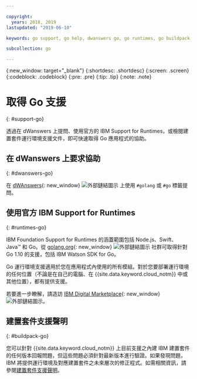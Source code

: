 ```yaml
---

copyright:
  years: 2018, 2019
lastupdated: "2019-06-10"

keywords: go support, go help, dwanswers go, go runtimes, go buildpack, ibm support go, foundation support go, runtime support

subcollection: go

---
```


{:new_window: target="_blank"}
{:shortdesc: .shortdesc}
{:screen: .screen}
{:codeblock: .codeblock}
{:pre: .pre}
{:tip: .tip}
{:note: .note}

# 取得 Go 支援
{: #support-go}

透過在 dWanswers 上提問、使用官方的 IBM Support for Runtimes，或檢閱建置套件運行環境支援文件，即可快速取得 Go 應用程式的協助。

## 在 dWanswers 上要求協助
{: #dwanswers-go}

在 [dWAnswers](https://developer.ibm.com/answers/topics/go){: new_window} ![外部鏈結圖示](../icons/launch-glyph.svg "外部鏈結圖示") 上使用 `#golang` 或 `#go` 標籤提問。

## 使用官方 IBM Support for Runtimes
{: #runtimes-go}

IBM Foundation Support for Runtimes 的涵蓋範圍包括 Node.js、Swift、Java&trade; 和 Go。從 [golang.org](https://golang.org/){: new_window} ![外部鏈結圖示](../icons/launch-glyph.svg "外部鏈結圖示") 社群可取得針對 Go 1.10 的支援，包括 IBM Watson SDK for Go。 

Go 運行環境支援適用於您在應用程式內使用的所有模組。對於您要部署運行環境的任何位置（不論是在自己的電腦、在 {{site.data.keyword.cloud_notm}} 中或其他位置），都有提供支援。

若要進一步瞭解，請造訪 [IBM Digital Marketplace](https://www.ibm.com/cloud/support-for-runtimes){: new_window} ![外部鏈結圖示](../icons/launch-glyph.svg "外部鏈結圖示")。

## 建置套件支援聲明
{: #buildpack-go}

您可以針對 {{site.data.keyword.cloud_notm}} 上目前支援之內建 IBM 建置套件的任何版本回報問題，但這些問題必須針對最新版本進行驗證。如果發現問題，IBM 將提供運行環境及對應建置套件之未來層次的修正程式。如需相關資訊，請參閱[建置套件支援聲明](/docs/runtimes-common?topic=runtimes-common-buildpack_support_statement)。
